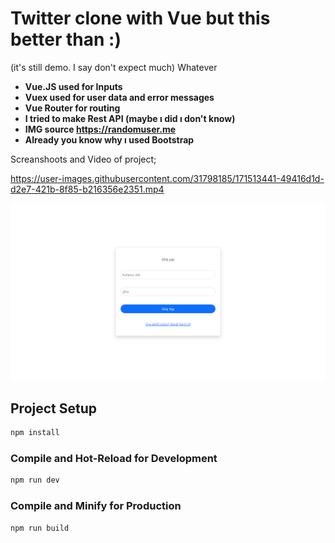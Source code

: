# Twitter clone with Vue but this better than :)

(it's still demo. I say don't expect much) Whatever  


- **Vue.JS used for Inputs**  
- **Vuex used for user data and error messages**  
- **Vue Router for routing**  
- **I tried to make Rest API (maybe ı did ı don't know)**  
- **IMG source https://randomuser.me**  
- **Already you know why ı used Bootstrap**  



Screanshoots and Video of project;


https://user-images.githubusercontent.com/31798185/171513441-49416d1d-d2e7-421b-8f85-b216356e2351.mp4


![ss1](./ss1.png)


## Project Setup

```sh
npm install
```

### Compile and Hot-Reload for Development

```sh
npm run dev
```

### Compile and Minify for Production

```sh
npm run build
```
